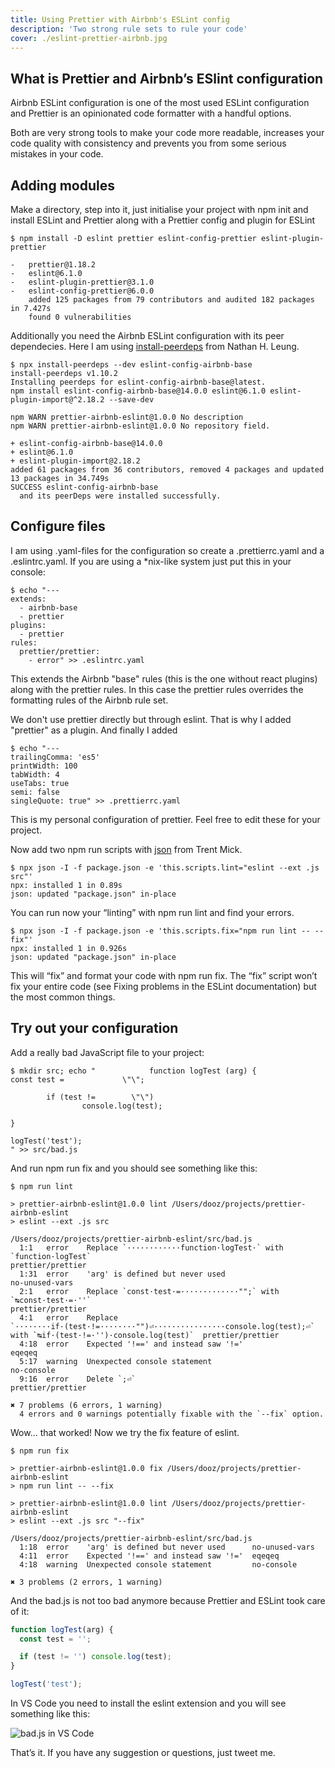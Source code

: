 ```yaml
---
title: Using Prettier with Airbnb's ESLint config
description: 'Two strong rule sets to rule your code'
cover: ./eslint-prettier-airbnb.jpg
---
```


## What is Prettier and Airbnb’s ESlint configuration

Airbnb ESLint configuration is one of the most used ESLint configuration and Prettier is an opinionated code formatter with a handful options.

Both are very strong tools to make your code more readable, increases your code quality with consistency and prevents you from some serious mistakes in your code.

## Adding modules

Make a directory, step into it, just initialise your project with npm init and install ESLint and Prettier along with a Prettier config and plugin for ESLint

```shell
$ npm install -D eslint prettier eslint-config-prettier eslint-plugin-prettier

-   prettier@1.18.2
-   eslint@6.1.0
-   eslint-plugin-prettier@3.1.0
-   eslint-config-prettier@6.0.0
    added 125 packages from 79 contributors and audited 182 packages in 7.427s
    found 0 vulnerabilities
```

Additionally you need the Airbnb ESLint configuration with its peer dependecies. Here I am using [install-peerdeps](https://github.com/nathanhleung/install-peerdeps) from Nathan H. Leung.

```shell
$ npx install-peerdeps --dev eslint-config-airbnb-base
install-peerdeps v1.10.2
Installing peerdeps for eslint-config-airbnb-base@latest.
npm install eslint-config-airbnb-base@14.0.0 eslint@6.1.0 eslint-plugin-import@^2.18.2 --save-dev

npm WARN prettier-airbnb-eslint@1.0.0 No description
npm WARN prettier-airbnb-eslint@1.0.0 No repository field.

+ eslint-config-airbnb-base@14.0.0
+ eslint@6.1.0
+ eslint-plugin-import@2.18.2
added 61 packages from 36 contributors, removed 4 packages and updated 13 packages in 34.749s
SUCCESS eslint-config-airbnb-base
  and its peerDeps were installed successfully.
```

## Configure files

I am using .yaml-files for the configuration so create a .prettierrc.yaml and a .eslintrc.yaml. If you are using a \*nix-like system just put this in your console:

```shell
$ echo "---
extends:
  - airbnb-base
  - prettier
plugins:
  - prettier
rules:
  prettier/prettier:
    - error" >> .eslintrc.yaml
```

This extends the Airbnb "base" rules (this is the one without react plugins) along with the prettier rules. In this case the prettier rules overrides the formatting rules of the Airbnb rule set.

We don't use prettier directly but through eslint. That is why I added "prettier" as a plugin. And finally I added

```shell
$ echo "---
trailingComma: 'es5'
printWidth: 100
tabWidth: 4
useTabs: true
semi: false
singleQuote: true" >> .prettierrc.yaml
```

This is my personal configuration of prettier. Feel free to edit these for your project.

Now add two npm run scripts with [json](https://github.com/trentm/json) from Trent Mick.

```shell
$ npx json -I -f package.json -e 'this.scripts.lint="eslint --ext .js src"'
npx: installed 1 in 0.89s
json: updated "package.json" in-place
```

You can run now your “linting” with npm run lint and find your errors.

```shell
$ npx json -I -f package.json -e 'this.scripts.fix="npm run lint -- --fix"'
npx: installed 1 in 0.926s
json: updated "package.json" in-place
```

This will “fix” and format your code with npm run fix. The “fix” script won’t fix your entire code (see Fixing problems in the ESLint documentation) but the most common things.

## Try out your configuration

Add a really bad JavaScript file to your project:

```shell
$ mkdir src; echo "            function logTest (arg) {
const test =             \"\";

        if (test !=        \"\")
                console.log(test);

}

logTest('test');
" >> src/bad.js
```

And run npm run fix and you should see something like this:

```shell
$ npm run lint

> prettier-airbnb-eslint@1.0.0 lint /Users/dooz/projects/prettier-airbnb-eslint
> eslint --ext .js src

/Users/dooz/projects/prettier-airbnb-eslint/src/bad.js
  1:1   error    Replace `············function·logTest·` with `function·logTest`                                                         prettier/prettier
  1:31  error    'arg' is defined but never used                                                                                         no-unused-vars
  2:1   error    Replace `const·test·=·············"";` with `↹const·test·=·''`                                                          prettier/prettier
  4:1   error    Replace `········if·(test·!=········"")⏎················console.log(test);⏎` with `↹if·(test·!=·'')·console.log(test)`  prettier/prettier
  4:18  error    Expected '!==' and instead saw '!='                                                                                     eqeqeq
  5:17  warning  Unexpected console statement                                                                                            no-console
  9:16  error    Delete `;⏎`                                                                                                             prettier/prettier

✖ 7 problems (6 errors, 1 warning)
  4 errors and 0 warnings potentially fixable with the `--fix` option.
```

Wow... that worked! Now we try the fix feature of eslint.

```shell
$ npm run fix

> prettier-airbnb-eslint@1.0.0 fix /Users/dooz/projects/prettier-airbnb-eslint
> npm run lint -- --fix

> prettier-airbnb-eslint@1.0.0 lint /Users/dooz/projects/prettier-airbnb-eslint
> eslint --ext .js src "--fix"

/Users/dooz/projects/prettier-airbnb-eslint/src/bad.js
  1:18  error    'arg' is defined but never used      no-unused-vars
  4:11  error    Expected '!==' and instead saw '!='  eqeqeq
  4:18  warning  Unexpected console statement         no-console

✖ 3 problems (2 errors, 1 warning)
```

And the bad.js is not too bad anymore because Prettier and ESLint took care of it:

```javascript
function logTest(arg) {
  const test = '';

  if (test != '') console.log(test);
}

logTest('test');
```

In VS Code you need to install the eslint extension and you will see something like this:

![bad.js in VS Code](./editor.png)

That’s it. If you have any suggestion or questions, just tweet me.
